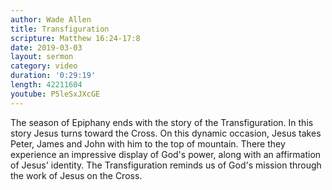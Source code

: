 ```yaml
---
author: Wade Allen
title: Transfiguration
scripture: Matthew 16:24-17:8
date: 2019-03-03
layout: sermon
category: video
duration: '0:29:19' 
length: 42211604
youtube: P5leSxJXcGE
---
```


The season of Epiphany ends with the story of the Transfiguration. In this story Jesus turns toward the Cross. On this dynamic occasion, Jesus takes Peter, James and John with him to the top of mountain. There they experience an impressive display of God's power, along with an affirmation of Jesus' identity. The Transfiguration reminds us of God's mission through the work of Jesus on the Cross.
